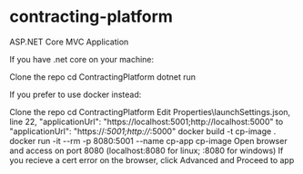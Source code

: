 # contracting-platform

ASP.NET Core MVC Application 

If you have .net core on your machine:

Clone the repo
cd ContractingPlatform
dotnet run

If you prefer to use docker instead:

Clone the repo
cd ContractingPlatform
Edit Properties\launchSettings.json, line 22, "applicationUrl": "https://localhost:5001;http://localhost:5000" to "applicationUrl": "https://*:5001;http://*:5000"
docker build -t cp-image .
docker run -it --rm -p 8080:5001 --name cp-app cp-image
Open browser and access on port 8080 (localhost:8080 for linux; <container-ip>:8080 for windows)
If you recieve a cert error on the browser, click Advanced and Proceed to app
  
